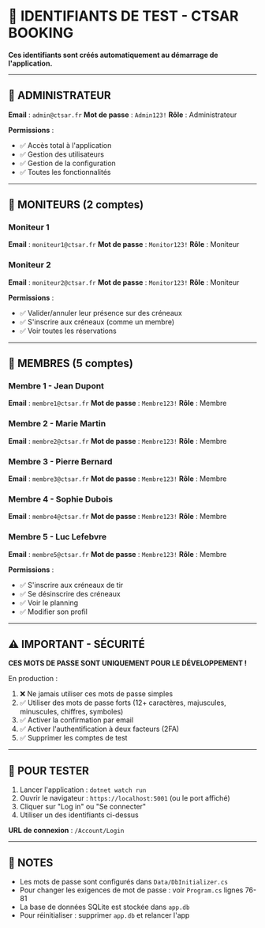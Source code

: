 # 🔐 IDENTIFIANTS DE TEST - CTSAR BOOKING

**Ces identifiants sont créés automatiquement au démarrage de l'application.**

---

## 👤 ADMINISTRATEUR

**Email** : `admin@ctsar.fr`
**Mot de passe** : `Admin123!`
**Rôle** : Administrateur

**Permissions** :
- ✅ Accès total à l'application
- ✅ Gestion des utilisateurs
- ✅ Gestion de la configuration
- ✅ Toutes les fonctionnalités

---

## 🎯 MONITEURS (2 comptes)

### Moniteur 1
**Email** : `moniteur1@ctsar.fr`
**Mot de passe** : `Monitor123!`
**Rôle** : Moniteur

### Moniteur 2
**Email** : `moniteur2@ctsar.fr`
**Mot de passe** : `Monitor123!`
**Rôle** : Moniteur

**Permissions** :
- ✅ Valider/annuler leur présence sur des créneaux
- ✅ S'inscrire aux créneaux (comme un membre)
- ✅ Voir toutes les réservations

---

## 👥 MEMBRES (5 comptes)

### Membre 1 - Jean Dupont
**Email** : `membre1@ctsar.fr`
**Mot de passe** : `Membre123!`
**Rôle** : Membre

### Membre 2 - Marie Martin
**Email** : `membre2@ctsar.fr`
**Mot de passe** : `Membre123!`
**Rôle** : Membre

### Membre 3 - Pierre Bernard
**Email** : `membre3@ctsar.fr`
**Mot de passe** : `Membre123!`
**Rôle** : Membre

### Membre 4 - Sophie Dubois
**Email** : `membre4@ctsar.fr`
**Mot de passe** : `Membre123!`
**Rôle** : Membre

### Membre 5 - Luc Lefebvre
**Email** : `membre5@ctsar.fr`
**Mot de passe** : `Membre123!`
**Rôle** : Membre

**Permissions** :
- ✅ S'inscrire aux créneaux de tir
- ✅ Se désinscrire des créneaux
- ✅ Voir le planning
- ✅ Modifier son profil

---

## ⚠️ IMPORTANT - SÉCURITÉ

**CES MOTS DE PASSE SONT UNIQUEMENT POUR LE DÉVELOPPEMENT !**

En production :
1. ❌ Ne jamais utiliser ces mots de passe simples
2. ✅ Utiliser des mots de passe forts (12+ caractères, majuscules, minuscules, chiffres, symboles)
3. ✅ Activer la confirmation par email
4. ✅ Activer l'authentification à deux facteurs (2FA)
5. ✅ Supprimer les comptes de test

---

## 🚀 POUR TESTER

1. Lancer l'application : `dotnet watch run`
2. Ouvrir le navigateur : `https://localhost:5001` (ou le port affiché)
3. Cliquer sur "Log in" ou "Se connecter"
4. Utiliser un des identifiants ci-dessus

**URL de connexion** : `/Account/Login`

---

## 📝 NOTES

- Les mots de passe sont configurés dans `Data/DbInitializer.cs`
- Pour changer les exigences de mot de passe : voir `Program.cs` lignes 76-81
- La base de données SQLite est stockée dans `app.db`
- Pour réinitialiser : supprimer `app.db` et relancer l'app
